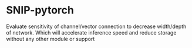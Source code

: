 # SNIP-pytorch
Evaluate sensitivity of channel/vector connection to decrease width/depth of network. Which will accelerate inference speed and reduce storage without any other module or support 
